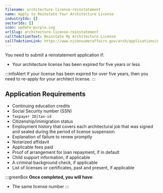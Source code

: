 ```yaml
---
filename: architecture-license-reinstatement
name: Apply to Reinstate Your Architecture License
industryIds: []
sectorIds: []
icon: update-purple.svg
urlSlug: architecture-license-reinstatement
callToActionText: Reinstate My Architecture License
callToActionLink: https://www.njconsumeraffairs.gov/arch/applications/Application-for-Reinstatement-with-Instructions.pdf
---
```


You need to submit a reinstatement application if:

- Your architecture license has been expired for five years or less

:::infoAlert
If your license has been expired for over five years, then you need to re-apply for your architect license.
:::

## Application Requirements

- Continuing education credits
- Social Security number (SSN)
- `Taxpayer ID|tax-id`
- Citizenship/immigration status
- Employment history that covers each architectural job that was signed and sealed during the period of license suspension
- Explanation of failure to renew promptly
- Notarized affidavit
- Applicable fees paid
- Proof of arrangement for loan repayment, if in default
- Child support information, if applicable
- A criminal background check, if applicable
- List of licenses or certificates, past and present, if applicable

:::greenBox
**Once completed, you will have**:

- The same license number
  :::

